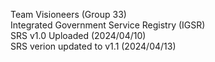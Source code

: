 Team Visioneers (Group 33)     
Integrated Government Service Registry (IGSR)  
SRS v1.0 Uploaded (2024/04/10)    
SRS verion updated to v1.1  (2024/04/13)
